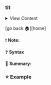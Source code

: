### tit

<details>
<summary>
View Content
</summary>

:link: **Reference**
- []()

```js

```

</details>

[go back :house:][home]

:exclamation: **Note:**

:question: **Syntax**

:blue_book: **Summary:**

### :star: Example
